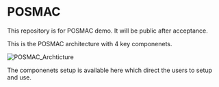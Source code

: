 # POSMAC
This repository is for POSMAC demo. It will be public after acceptance.

This is the POSMAC architecture with 4 key componenets.

![POSMAC_Archticture](https://github.com/user-attachments/assets/28a5c7be-1a17-430e-81f1-86e7abb7fca5)

The componenets setup is available here which direct the users to setup and use.

